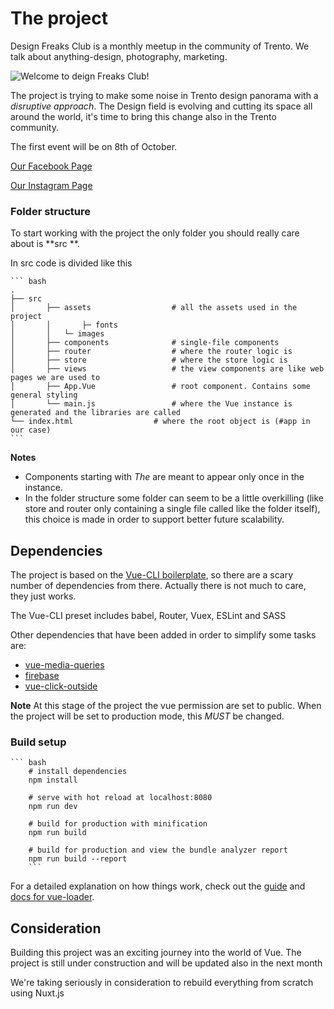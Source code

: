 # The project

Design Freaks Club is a monthly meetup in the community of Trento.
We talk about anything-design, photography, marketing.

![Welcome to deign Freaks Club!](welcomeFreaks-28682c67-5519-41c3-8060-bf12167c2264.gif)

The project is trying to make some noise in Trento design panorama with a _disruptive approach_.
The Design field is evolving and cutting its space all around the world, it's time to bring this change also in the Trento community.

The first event will be on 8th of October.

[Our Facebook Page](https://www.facebook.com/designfreaksclub/)

[Our Instagram Page](https://www.instagram.com/designfreaksclub/)

### Folder structure

To start working with the project the only folder you should really care about is **src **.

In src code is divided like this

    ``` bash
    .
    ├── src
    │		├── assets                  # all the assets used in the project
    │		│		├─ fonts
    │		│   └─ images
    │		├── components              # single-file components
    │		├── router                  # where the router logic is
    │		├── store                   # where the store logic is
    │		├── views                   # the view components are like web pages we are used to
    │		├── App.Vue                 # root component. Contains some general styling
    │		└── main.js                 # where the Vue instance is generated and the libraries are called
    └── index.html                  # where the root object is (#app in our case)
    ```

**Notes**

- Components starting with _The_ are meant to appear only once in the instance.
- In the folder structure some folder can seem to be a little overkilling (like store and router only containing a single file called like the folder itself), this choice is made in order to support better future scalability.

## Dependencies

The project is based on the [Vue-CLI boilerplate](https://cli.vuejs.org/), so there are a scary number of dependencies from there. Actually there is not much to care, they just works.

The Vue-CLI preset includes babel, Router, Vuex, ESLint and SASS

Other dependencies that have been added in order to simplify some tasks are:

- [vue-media-queries](https://www.npmjs.com/package/vue-media-queries)
- [firebase](https://www.npmjs.com/package/firebase)
- [vue-click-outside](https://www.npmjs.com/package/vue-click-outside)

**Note**
At this stage of the project the vue permission are set to public. When the project will be set to production mode, this _MUST_ be changed.

### Build setup

    ``` bash
        # install dependencies
        npm install

        # serve with hot reload at localhost:8080
        npm run dev

        # build for production with minification
        npm run build

        # build for production and view the bundle analyzer report
        npm run build --report
        ```

For a detailed explanation on how things work, check out the [guide](http://vuejs-templates.github.io/webpack/) and [docs for vue-loader](http://vuejs.github.io/vue-loader).

## Consideration

Building this project was an exciting journey into the world of Vue. The project is still under construction and will be updated also in the next month

We\'re taking seriously in consideration to rebuild everything from scratch using Nuxt.js
